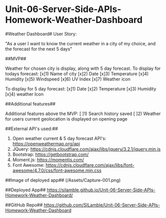 # Unit-06-Server-Side-APIs-Homework-Weather-Dashboard
#Weather Dashboard#
User Story:

"As a user I want to know the current weather in a city of my choice, and the forecast for the next 5 days"

##MVP##

Weather for chosen city is display, along with 5 day forecast.
To display for todays forecast:
[x]1) Name of city
[x]2) Date
[x]3) Temperature
[x]4) Humidity
[x]5) Windspeed
[x]6) UV Index
[x]7) Weather icon

To display for 5 day forecast:
[x]1) Date
[x]2) Temperature
[x]3) Humidity
[x]4) weather Icon

##Additional features##

Additional features above the MVP:
[ ]1) Search history saved
[ ]2) Weather for users current geolocation is displayed on opening page

##External API's used:##

1) Open weather current & 5 day forecast API's: https://openweathermap.org/api
2) JQuery: https://cdnjs.cloudflare.com/ajax/libs/jquery/3.2.1/jquery.min.js
3) Bootstrap: https://getbootstrap.com/
4) Moment.js: https://momentjs.com/
5) Font Awesome: https://cdnjs.cloudflare.com/ajax/libs/font-awesome/4.7.0/css/font-awesome.min.css

##Image of deployed app##
(/Assets/Capture-001.png)

##Deployed App##
https://silamble.github.io/Unit-06-Server-Side-APIs-Homework-Weather-Dashboard/

##GitHub Repo##
https://github.com/SILamble/Unit-06-Server-Side-APIs-Homework-Weather-Dashboard